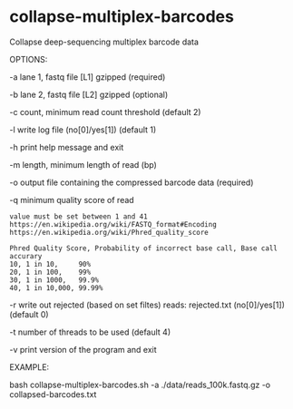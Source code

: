 # collapse-multiplex-barcodes
Collapse deep-sequencing multiplex barcode data

OPTIONS:

-a	lane 1, fastq file [L1] gzipped (required)

-b	lane 2, fastq file [L2] gzipped (optional)

-c	count, minimum read count threshold (default 2)

-l	write log file (no[0]/yes[1]) (default 1)

-h	print help message and exit

-m	length, minimum length of read (bp)

-o	output file containing the compressed barcode data (required)

-q	minimum quality score of read 
	
	value must be set between 1 and 41
	https://en.wikipedia.org/wiki/FASTQ_format#Encoding
	https://en.wikipedia.org/wiki/Phred_quality_score
	
	Phred Quality Score, Probability of incorrect base call, Base call accurary
	10, 1 in 10, 	 90%
	20, 1 in 100, 	 99%
	30, 1 in 1000, 	 99.9%
	40, 1 in 10,000, 99.99%

-r 	write out rejected (based on set filtes) reads: rejected.txt (no[0]/yes[1]) (default 0)

-t	number of threads to be used (default 4)

-v	print version of the program and exit

EXAMPLE:

bash collapse-multiplex-barcodes.sh -a ./data/reads_100k.fastq.gz -o collapsed-barcodes.txt
